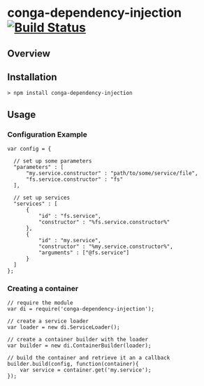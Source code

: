 # conga-dependency-injection [![Build Status](https://secure.travis-ci.org/congajs/conga-dependency-injection.png)](http://travis-ci.org/congajs/conga-dependency-injection)

## Overview



## Installation

    > npm install conga-dependency-injection

## Usage

### Configuration Example

    var config = {
      
      // set up some parameters
      "parameters" : [
          "my.service.constructor" : "path/to/some/service/file",
          "fs.service.constructor" : "fs"
      ],
      
      // set up services
      "services" : [
          {
              "id" : "fs.service",
              "constructor" : "%fs.service.constructor%"
          },
          {
              "id" : "my.service",
              "constructor" : "%my.service.constructor%",
              "arguments" : ["@fs.service"]
          }
      ]
    };

### Creating a container

    // require the module
    var di = require('conga-dependency-injection');
    
    // create a service loader
    var loader = new di.ServiceLoader();
    
    // create a container builder with the loader
    var builder = new di.ContainerBuilder(loader);
    
    // build the container and retrieve it an a callback
    builder.build(config, function(container){
    	var service = container.get('my.service');
    });